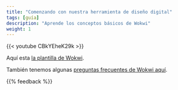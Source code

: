 ```yaml
---
title: "Comenzando con nuestra herramienta de diseño digital"
tags: [guía]
description: "Aprende los conceptos básicos de Wokwi"
weight: 1
---
```


{{< youtube CBkYEheK29k >}}

Aquí esta [la plantilla de Wokwi](https://wokwi.com/projects/357178660283991041).

También tenemos algunas [preguntas frecuentes de Wokwi aquí](/es/faq/#wokwi-faqs).

{{% feedback %}}
